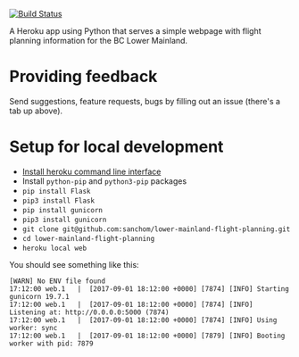 [![Build Status](https://travis-ci.org/sanchom/lower-mainland-flight-planning.svg?branch=master)](https://travis-ci.org/sanchom/lower-mainland-flight-planning)

A Heroku app using Python that serves a simple webpage with flight
planning information for the BC Lower Mainland.

# Providing feedback

Send suggestions, feature requests, bugs by filling out an issue (there's a tab up above).

# Setup for local development

* [Install heroku command line interface](https://devcenter.heroku.com/articles/getting-started-with-python#set-up)
* Install `python-pip` and `python3-pip` packages
* `pip install Flask`
* `pip3 install Flask`
* `pip install gunicorn`
* `pip3 install gunicorn`
* `git clone git@github.com:sanchom/lower-mainland-flight-planning.git`
* `cd lower-mainland-flight-planning`
* `heroku local web`

You should see something like this:

    [WARN] No ENV file found
    17:12:00 web.1   |  [2017-09-01 18:12:00 +0000] [7874] [INFO] Starting gunicorn 19.7.1
    17:12:00 web.1   |  [2017-09-01 18:12:00 +0000] [7874] [INFO] Listening at: http://0.0.0.0:5000 (7874)
    17:12:00 web.1   |  [2017-09-01 18:12:00 +0000] [7874] [INFO] Using worker: sync
    17:12:00 web.1   |  [2017-09-01 18:12:00 +0000] [7879] [INFO] Booting worker with pid: 7879
